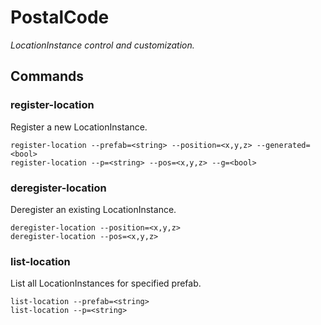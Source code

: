 # PostalCode

*LocationInstance control and customization.*

## Commands

### register-location

Register a new LocationInstance.

    register-location --prefab=<string> --position=<x,y,z> --generated=<bool>
    register-location --p=<string> --pos=<x,y,z> --g=<bool>

### deregister-location

Deregister an existing LocationInstance.

    deregister-location --position=<x,y,z>
    deregister-location --pos=<x,y,z>

### list-location

List all LocationInstances for specified prefab.

    list-location --prefab=<string>
    list-location --p=<string>
